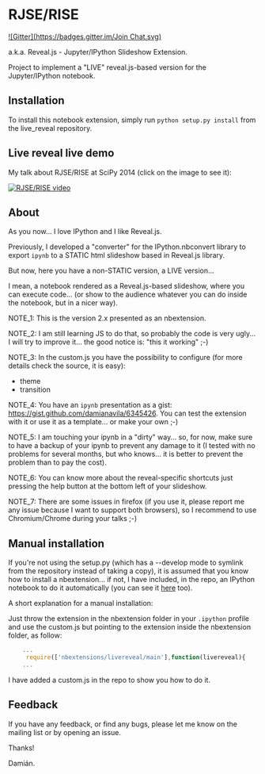 RJSE/RISE 
=========
[![Gitter](https://badges.gitter.im/Join Chat.svg)](https://gitter.im/damianavila/live_reveal?utm_source=badge&utm_medium=badge&utm_campaign=pr-badge&utm_content=badge)

a.k.a. Reveal.js - Jupyter/IPython Slideshow Extension.

Project to implement a "LIVE" reveal.js-based version for the Jupyter/IPython notebook.

## Installation

To install this notebook extension, simply run ``python setup.py install`` from the live_reveal repository.

## Live reveal live demo

My talk about RJSE/RISE at SciPy 2014 (click on the image to see it):

[![RJSE/RISE video](http://img.youtube.com/vi/sZBKruEh0jI/0.jpg)](https://www.youtube.com/watch?v=sZBKruEh0jI)

## About

As you now... I love IPython and I like Reveal.js.

Previously, I developed a "converter" for the IPython.nbconvert library to export `ipynb` to a STATIC html slideshow based in Reveal.js library.

But now, here you have a non-STATIC version, a LIVE version... 

I mean, a notebook rendered as a Reveal.js-based slideshow, where you can execute code... (or show to the audience whatever you can do inside the notebook, but in a nicer way).

NOTE_1: This is the version 2.x presented as an nbextension.

NOTE_2: I am still learning JS to do that, so probably the code is very ugly... 
I will try to improve it... the good notice is: "this it working" ;-)

NOTE_3: In the custom.js you have the possibility to configure (for more details check the source, it is easy):

  * theme
  * transition
 
NOTE_4: You have an `ipynb` presentation as a gist: https://gist.github.com/damianavila/6345426. You can test the extension with it or use it as a template... or make your own ;-)

NOTE_5: I am touching your ipynb in a "dirty" way... so, for now, make sure to have a backup of your ipynb to prevent any damage to it (I tested with no problems for several months, but who knows... it is better to prevent the problem than to pay the cost).


NOTE_6: You can know more about the reveal-specific shortcuts just pressing the help button at the bottom left of your slideshow.
 
NOTE_7: There are some issues in firefox (if you use it, please report me any issue because I want to support both browsers), so I recommend to use Chromium/Chrome during your talks ;-) 


## Manual installation

If you're not using the setup.py (which has a --develop mode to symlink from the repository instead of taking a copy), it is assumed that you know how to install a nbextension... if not, I have included, in the repo, an IPython notebook to do it automatically (you can see it [here](http://nbviewer.ipython.org/github/damianavila/live_reveal/blob/master/Install_RJSE.ipynb) too).


A short explanation for a manual installation:

Just throw the extension in the nbextension folder in your `.ipython` profile and use the custom.js but pointing to the extension inside the nbextension folder, as follow:

```javascript
    ...
     require(['nbextensions/livereveal/main'],function(livereveal){
    ...
```

I have added a custom.js in the repo to show you how to do it.

## Feedback

If you have any feedback, or find any bugs, please let me know on the mailing list or by opening an issue.

Thanks!

Damián.

